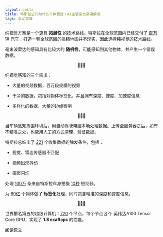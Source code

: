 ```yaml
---
layout: posts
title: 特斯拉公开为什么干掉雷达！AI主管亲自演讲解读
tags: 自动驾驶
---
```



纯视觉方案是一个更具 **拓展性** 的技术路线。特斯拉在全球范围内已经交付了 <u>百万辆</u> 汽车，打造一套全球范围的高精地图并不现实，因此选择纯视觉的技术路线。

毫米波雷达的感知具有比较大的 **随机性**，可能感知到其他物体，并产生一个错误数据。

<center>🚖🚖🚖</center>

纯视觉感知的三个需求：

* 大量的视频数据，百万段规模的视频

* 干净的数据，包括对物体标签化，并且拥有深度、速度、加速度信息

* 多样化的数据，大量的边缘案例

<center>🚖🚖🚖</center>

当车辆感知周围环境后，用自动驾驶电脑本地处理数据。上传至服务器之后，如有不精准之处，也能用人工的方式清理、验证数据。

特斯拉总结出了 <u>221</u> 个收集数据的触发条件，包括：

* 视觉、雷达传感器不匹配

* 视频出现抖动

* 画面闪烁

处理 <u>100万</u> 条来自特斯拉车身拍摄 <u>10秒</u> 短视频。

为 <u>60亿</u> 个物体做了 **标签化**处理，同时包含精准的深度和速度信息。

<center>🚖🚖🚖</center>

世界排名第五的超级计算机：<u>720</u> 个节点，每个节点 <u>8</u> 个 英伟达A100 Tensor Core GPU，实现了 **1.8 exaflops** 的性能。



[阅读原文](https://mp.weixin.qq.com/s/2Px2O9w0Ns_zof7_dM7BbA)